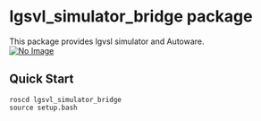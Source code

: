 # lgsvl_simulator_bridge package

This package provides lgvsl simulator and Autoware.  
[![No Image](https://img.youtube.com/vi/NgW1P75wiuA/0.jpg)](http://www.youtube.com/watch?v=NgW1P75wiuA)

## Quick Start 
```
roscd lgsvl_simulator_bridge
source setup.bash
```